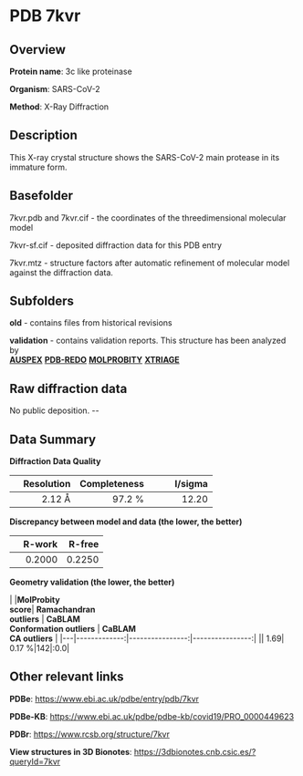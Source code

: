 # PDB 7kvr

## Overview

**Protein name**: 3c like proteinase

**Organism**: SARS-CoV-2

**Method**: X-Ray Diffraction

## Description

This X-ray crystal structure shows the SARS-CoV-2 main protease in its immature form.

## Basefolder

7kvr.pdb and 7kvr.cif - the coordinates of the threedimensional molecular model

7kvr-sf.cif - deposited diffraction data for this PDB entry

7kvr.mtz - structure factors after automatic refinement of molecular model against the diffraction data.

## Subfolders



**old** - contains files from historical revisions

**validation** - contains validation reports. This structure has been analyzed by <br>[**AUSPEX**](https://github.com/thorn-lab/coronavirus_structural_task_force/tree/master/pdb/3c_like_proteinase/SARS-CoV-2/7kvr/validation/auspex) [**PDB-REDO**](https://github.com/thorn-lab/coronavirus_structural_task_force/tree/master/pdb/3c_like_proteinase/SARS-CoV-2/7kvr/validation/pdb-redo) [**MOLPROBITY**](https://github.com/thorn-lab/coronavirus_structural_task_force/tree/master/pdb/3c_like_proteinase/SARS-CoV-2/7kvr/validation/molprobity) [**XTRIAGE**](https://github.com/thorn-lab/coronavirus_structural_task_force/blob/master/pdb/3c_like_proteinase/SARS-CoV-2/7kvr/validation/Xtriage_output.log)   



## Raw diffraction data

No public deposition. --<br> 

## Data Summary
**Diffraction Data Quality**

|   | Resolution | Completeness| I/sigma |
|---|-------------:|----------------:|--------------:|
|   |2.12 Å|97.2  %|<img width=50/>12.20|

**Discrepancy between model and data (the lower, the better)**

|   | **R-work**| **R-free**   
|---|-------------:|----------------:|           
||  0.2000|  0.2250|

**Geometry validation (the lower, the better)**

|   |**MolProbity<br>score**| **Ramachandran<br>outliers** | **CaBLAM<br>Conformation outliers** | **CaBLAM<br>CA outliers** |
|---|-------------:|----------------:|----------------:|
||  1.69|  0.17 %|142|:0.0|

 

 



## Other relevant links 
**PDBe**:  https://www.ebi.ac.uk/pdbe/entry/pdb/7kvr

**PDBe-KB**: https://www.ebi.ac.uk/pdbe/pdbe-kb/covid19/PRO_0000449623 
 
**PDBr**: https://www.rcsb.org/structure/7kvr 

**View structures in 3D Bionotes**: https://3dbionotes.cnb.csic.es/?queryId=7kvr


